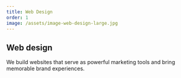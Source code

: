 ```yaml
---
title: Web Design
order: 1
image: /assets/image-web-design-large.jpg
---
```


## Web design

We build websites that serve as powerful marketing tools and bring memorable brand experiences.
